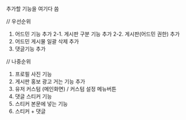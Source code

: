 추가할 기능을 여기다 씀

// 우선순위
1. 어드민 기능 추가
2-1. 게시판 구분 기능 추가
2-2. 게시판(어드민 권한) 추가
3. 어드민 게시물 일괄 삭제 추가
4. 댓글기능 추가


// 나중순위
1. 프로필 사진 기능
2. 게시판 홍보 광고 거는 기능 추가
3. 유저 커스텀 (메인화면) / 커스텀 설정 메뉴버튼
4. 댓글 스티커 기능
5. 스티커 본문에 넣는 기능
6. 스티커 + 댓글